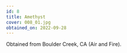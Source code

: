 ```yaml
---
id: 8 
title: Amethyst
cover: 008_01.jpg
obtained_on: 2022-09-28
---
```


Obtained from Boulder Creek, CA (Air and Fire).

